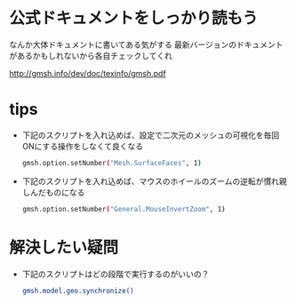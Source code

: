 # 公式ドキュメントをしっかり読もう

なんか大体ドキュメントに書いてある気がする
最新バージョンのドキュメントがあるかもしれないから各自チェックしてくれ

http://gmsh.info/dev/doc/texinfo/gmsh.pdf

# tips

- 下記のスクリプトを入れ込めば、設定で二次元のメッシュの可視化を毎回ONにする操作をしなくて良くなる

  ```sh
  gmsh.option.setNumber("Mesh.SurfaceFaces", 1)
  ```

- 下記のスクリプトを入れ込めば、マウスのホイールのズームの逆転が慣れ親しんだものになる

  ```sh
  gmsh.option.setNumber("General.MouseInvertZoom", 1)
  ```

# 解決したい疑問

- 下記のスクリプトはどの段階で実行するのがいいの？

  ```sh
  gmsh.model.geo.synchronize()
  ```